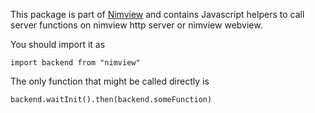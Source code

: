This package is part of [Nimview](https://github.com/marcomq/nimview/) and 
contains Javascript helpers to call server functions on nimview http server or 
nimview webview.

You should import it as 

`import backend from "nimview"`

The only function that might be called directly is 

`backend.waitInit().then(backend.someFunction)`